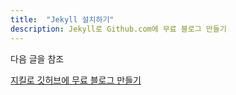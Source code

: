 ```yaml
---
title:  "Jekyll 설치하기"
description: Jekyll로 Github.com에 무료 블로그 만들기
---
```


다음 글을 참조

[지킬로 깃허브에 무료 블로그 만들기]

[지킬로 깃허브에 무료 블로그 만들기]: https://nolboo.github.io/blog/2013/10/15/free-blog-with-github-jekyll
